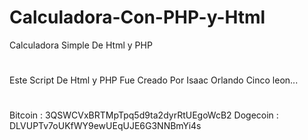 # Calculadora-Con-PHP-y-Html
Calculadora Simple De Html y PHP
#
Este Script De Html y PHP Fue Creado Por Isaac Orlando Cinco leon...
#
Bitcoin : 3QSWCVxBRTMpTpq5d9ta2dyrRtUEgoWcB2
Dogecoin : DLVUPTv7oUKfWY9ewUEqUJE6G3NNBmYi4s 
